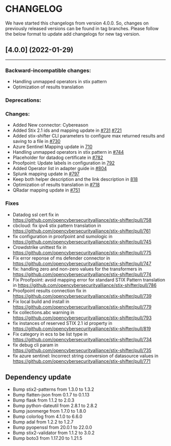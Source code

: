 # CHANGELOG

We have started this changelogs from version 4.0.0. So, changes on previously released versions can be found in tag branches. Please follow the below format to update add changelogs for new tag version.


## [4.0.0] (2022-01-29)
-------------------------

### Backward-incompatible changes:

* Handling unmapped operators in stix pattern
* Optimization of results translation 

### Deprecations:

### Changes:

* Added New connector: Cybereason
* Added Stix 2.1 ids and mapping update in [#731](https://github.com/opencybersecurityalliance/stix-shifter/pull/731) [#721](https://github.com/opencybersecurityalliance/stix-shifter/pull/721)
* Added stix-shifter CLI parameters to configure max returned results and saving to a file in [#730](https://github.com/opencybersecurityalliance/stix-shifter/pull/730)
* Azure Sentinel Mapping update in [710](https://github.com/opencybersecurityalliance/stix-shifter/pull/710)
* Handling unmapped operators in stix pattern in [#744](https://github.com/opencybersecurityalliance/stix-shifter/pull/744)
* Placeholder for datadog certificate in [#782](https://github.com/opencybersecurityalliance/stix-shifter/pull/782)
* Proofpoint: Update labels in configuration in [792](https://github.com/opencybersecurityalliance/stix-shifter/pull/792)
* Added Operator list in adapter guide in [#804](https://github.com/opencybersecurityalliance/stix-shifter/pull/804)
* Splunk mapping update in [#797](https://github.com/opencybersecurityalliance/stix-shifter/pull/797)
* Keep both helper description and the link description in [818](https://github.com/opencybersecurityalliance/stix-shifter/pull/818)
* Optimization of results translation in [#718](https://github.com/opencybersecurityalliance/stix-shifter/pull/718)
* QRadar mapping update in [#751](https://github.com/opencybersecurityalliance/stix-shifter/pull/751)


### Fixes
* Datadog ssl cert fix in https://github.com/opencybersecurityalliance/stix-shifter/pull/758
* cbcloud: fix ipv4 stix pattern translation in https://github.com/opencybersecurityalliance/stix-shifter/pull/761
* fix configuration in proofpoint and sumologic in https://github.com/opencybersecurityalliance/stix-shifter/pull/745
* Crowdstrike unittest fix in https://github.com/opencybersecurityalliance/stix-shifter/pull/775
* Fix error reponse of ms defender connector in https://github.com/opencybersecurityalliance/stix-shifter/pull/747
* fix: handling zero and non-zero values for the transformers in https://github.com/opencybersecurityalliance/stix-shifter/pull/774
* Fix Proofpoint: avoid mapping error for standard STIX Pattern translation in https://github.com/opencybersecurityalliance/stix-shifter/pull/786
* Proofpoint results connection fix in https://github.com/opencybersecurityalliance/stix-shifter/pull/739
* Fix local build and install in https://github.com/opencybersecurityalliance/stix-shifter/pull/779
* fix collections.abc warning in https://github.com/opencybersecurityalliance/stix-shifter/pull/793
* fix instances of reserved STIX 2.1 id property in https://github.com/opencybersecurityalliance/stix-shifter/pull/819
* Fix category in ecs to be list type in https://github.com/opencybersecurityalliance/stix-shifter/pull/734
* fix debug cli param in https://github.com/opencybersecurityalliance/stix-shifter/pull/735
* fix azure sentinel: Incorrect string conversion of datasource values in https://github.com/opencybersecurityalliance/stix-shifter/pull/771


## Dependency update
* Bump stix2-patterns from 1.3.0 to 1.3.2 
* Bump flatten-json from 0.1.7 to 0.1.13
* Bump flask from 1.1.2 to 2.0.3
* Bump python-dateutil from 2.8.1 to 2.8.2
* Bump jsonmerge from 1.7.0 to 1.8.0
* Bump colorlog from 4.1.0 to 6.6.0
* Bump adal from 1.2.2 to 1.2.7
* Bump pyopenssl from 20.0.1 to 22.0.0
* Bump stix2-validator from 1.1.2 to 3.0.2
* Bump boto3 from 1.17.20 to 1.21.5